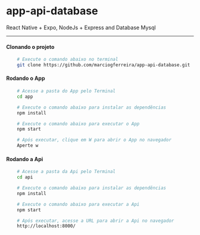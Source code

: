 # app-api-database
React Native + Expo, NodeJs + Express and Database Mysql

---
#### Clonando o projeto
```bash
    # Execute o comando abaixo no terminal
    git clone https://github.com/marciogferreira/app-api-database.git
```
#### Rodando o App
```bash
    # Acesse a pasta do App pelo Terminal
    cd app

    # Execute o comando abaixo para instalar as dependências
    npm install 

    # Execute o comando abaixo para executar o App 
    npm start

    # Após executar, clique em W para abrir o App no navegador
    Aperte w
```

#### Rodando a Api
```bash
    # Acesse a pasta da Api pelo Terminal
    cd api

    # Execute o comando abaixo para instalar as dependências
    npm install 

    # Execute o comando abaixo para executar a Api 
    npm start

    # Após executar, acesse a URL para abrir a Api no navegador
    http://localhost:8000/
```